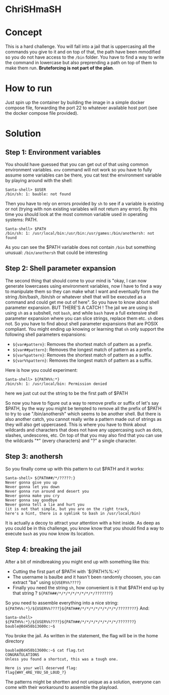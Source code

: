 # ChriSHmaSH

# Concept

This is a hard challenge. You will fall into a jail that is uppercasing all the commands you give to it and on top of that, the path have been mmodified so you do not have access to the `/bin` folder. You have to find a way to write the command in lowercase but also preprending a path on top of them to make them run. __Bruteforcing is not part of the plan__.

# How to run
Just spin up the container by building the image in a simple docker compose file, forwarding the port 22 to whatever available host port (see the docker compose file provided).

# Solution

## Step 1: Environment variables
You should have guessed that you can get out of that using common environment variables. `env` command will not work so you have to fully assume some variables can be there, you cat test the environment variable by playing around with the shell:

```
Santa-shell> $USER
/bin/sh: 1: bauble: not found
```
Then you have to rely on errors provided by `sh` to see if a variable is existing or not (trying with non existing variables will not return any error). By this time you should look at the most common variable used in operating systems: PATH.

```
Santa-shell> $PATH
/bin/sh: 1: /usr/local/bin:/usr/bin:/usr/games:/bin/anothersh: not found
```
As you can see the $PATH variable does not contain `/bin` but something unusual: `/bin/anothersh` that could be interesting

## Step 2: Shell parameter expansion
The second thing that should come to your mind is "okay, I can now generate lowercases using environment variables, now I have to find a way to manipulate them so they can make what I want and eventually form the string /bin/bash, /bin/sh or whatever shell that will be executed as a command and could get me out of here". So you have to know about shell parameter expansion. BUT THERE'S A CATCH ! The jail we are using is using `sh` as a subshell, not `bash`, and while `bash` have a full extensive shell parameter expansion where you can slice strings, replace them etc. `sh` does not. So you have to find about shell parameter expansions that are POSIX compliant. You might ending up knowing or learning that `sh` only support the following shell parameters expansions: 
- `${var#pattern}`: Removes the shortest match of pattern as a prefix.
- `${var##pattern}`: Removes the longest match of pattern as a prefix.
- `${var%pattern}`: Removes the shortest match of pattern as a suffix.
- `${var%%pattern}`: Removes the longest match of pattern as a suffix.

Here is how you could experiment:
```
Santa-shell> ${PATH%%:*}
/bin/sh: 1: /usr/local/bin: Permission denied
```
here we just cut out the string to be the first path of $PATH

So now you have to figure out a way to remove prefix or suffix of let's say $PATH, by the way you might be tempted to remove all the prefix of $PATH to try to use "/bin/anothersh" which seems to be another shell. But there is also another catch, you cannot really write a pattern made out of strings as they will also get uppercased. This is where you have to think about wildcards and characters that does not have any uppercasing such as dots, slashes, undescores, etc. On top of that you may also find that you can use the wildcards "*" (every characters) and "?" a single character. 

## Step 3: anothersh

So you finally come up with this pattern to cut $PATH and it works:
```
Santa-shell> ${PATH##/*/?????:}               
Never gonna give you up
Never gonna let you down
Never gonna run around and desert you
Never gonna make you cry
Never gonna say goodbye
Never gonna tell a lie and hurt you
(it is not that simple, but you are on the right track,
here's a hint, there is a symlink to bash in /usr/local/bin)
```

It is actually a decoy to attract your attention with a hint inside. As deep as you could be in this challenge, you know know that you should find a way to execute `bash` as you now know its location.

## Step 4: breaking the jail

After a bit of mindbreaking you might end up with something like this:
- Cutting the first part of $PATH with `${PATH%%:*}`
- The username is baulbe and it hasn't been randomly choosen, you can extract "ba" using `${USER%%????}`
- Finally you need the string `sh`, how convenient is it that \$PATH end up by that string ? `${PATH##/*/*/*/*/*/*/*/*/???????}`  

So you need to assemble everything into a nice string:
``${PATH%%:*}/${USER%%????}${PATH##/*/*/*/*/*/*/*/*/????????}``
And:
```
Santa-shell> ${PATH%%:*}/${USER%%????}${PATH##/*/*/*/*/*/*/*/*/???????}
bauble@8d458b13600c:~$
```
You broke the jail. As written in the statement, the flag will be in the home directory
```
bauble@8d458b13600c:~$ cat flag.txt 
CONGRATULATIONS
Unless you found a shortcut, this was a tough one. 

Here is your well deserved flag:
flag{WHY_4RE_Y0U_S0_L0UD_?}
```

The patterns might be shortten and not unique as a solution, everyone can come with their workaround to assemble the playload. 



